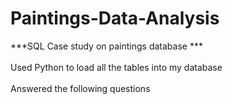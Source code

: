 # Paintings-Data-Analysis
***SQL Case study on paintings database ***<br>
</br> Used Python to load all the tables into my database </br> 
</br> Answered the following questions <br> 
